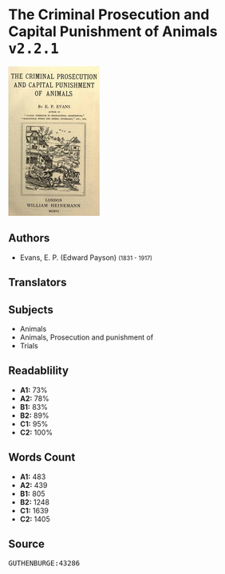 # The Criminal Prosecution and Capital Punishment of Animals <kbd>v2.2.1</kbd>

![](./cover.medium.jpg "")

## Authors


 - Evans, E. P. (Edward Payson) <small>(1831 - 1917)</small>

## Translators



## Subjects


 - Animals
 - Animals, Prosecution and punishment of
 - Trials

## Readablility


 - **A1:** 73%
 - **A2:** 78%
 - **B1:** 83%
 - **B2:** 89%
 - **C1:** 95%
 - **C2:** 100%

## Words Count


 - **A1:** 483
 - **A2:** 439
 - **B1:** 805
 - **B2:** 1248
 - **C1:** 1639
 - **C2:** 1405

## Source


<kbd>GUTHENBURGE:43286</kbd>
